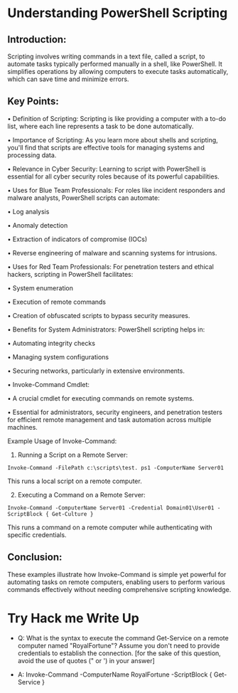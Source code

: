 # Understanding PowerShell Scripting 

## Introduction: 
Scripting involves writing commands in a text file, called a script, to automate tasks typically performed manually in a shell, like PowerShell. It simplifies operations by allowing computers to execute tasks automatically, which can save time and minimize errors. 

## Key Points: 

• Definition of Scripting: Scripting is like providing a computer with a to-do list, where each line represents a task to be done automatically. 

• Importance of Scripting: As you learn more about shells and scripting, you'll find that scripts are effective tools for managing systems and processing data. 

• Relevance in Cyber Security: Learning to script with PowerShell is essential for all cyber security roles because of its powerful capabilities. 

• Uses for Blue Team Professionals: For roles like incident responders and malware analysts, PowerShell scripts can automate: 

• Log analysis 

• Anomaly detection 

• Extraction of indicators of compromise (IOCs) 

• Reverse engineering of malware and scanning systems for intrusions. 

• Uses for Red Team Professionals: For penetration testers and ethical hackers, scripting in PowerShell facilitates: 

• System enumeration 

• Execution of remote commands 

• Creation of obfuscated scripts to bypass security measures. 

• Benefits for System Administrators: PowerShell scripting helps in: 

• Automating integrity checks 

• Managing system configurations 

• Securing networks, particularly in extensive environments. 

• Invoke-Command Cmdlet: 

• A crucial cmdlet for executing commands on remote systems. 

• Essential for administrators, security engineers, and penetration testers for efficient remote management and task automation across multiple machines. 

Example Usage of Invoke-Command: 

1. Running a Script on a Remote Server: 

`Invoke-Command -FilePath c:\scripts\test. ps1 -ComputerName Server01` 

This runs a local script on a remote computer. 

2. Executing a Command on a Remote Server: 

`Invoke-Command -ComputerName Server01 -Credential Domain01\User01 -ScriptBlock { Get-Culture }` 

This runs a command on a remote computer while authenticating with specific credentials. 

## Conclusion: 
These examples illustrate how Invoke-Command is simple yet powerful for automating tasks on remote computers, enabling users to perform various commands effectively without needing comprehensive scripting knowledge.

# Try Hack me Write Up

- Q: What is the syntax to execute the command Get-Service on a remote computer named "RoyalFortune"? Assume you don't need to provide credentials to establish the connection. [for the sake of this question, avoid the use of quotes (" or ') in your answer]

- A: Invoke-Command -ComputerName RoyalFortune -ScriptBlock { Get-Service } 